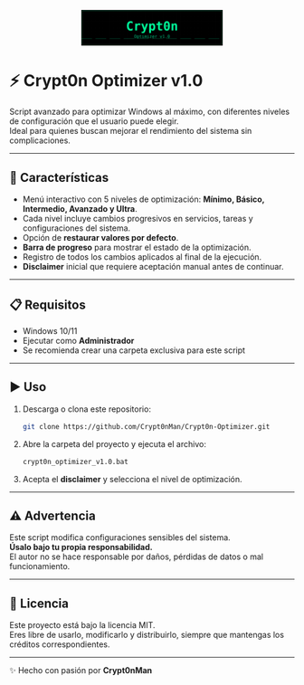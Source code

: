 <p align="center">
  <img src="assets/crypt0n-logo.png" alt="Crypt0n Optimizer Logo" width="250"/>
</p>

# ⚡ Crypt0n Optimizer v1.0

Script avanzado para optimizar Windows al máximo, con diferentes niveles de configuración que el usuario puede elegir.  
Ideal para quienes buscan mejorar el rendimiento del sistema sin complicaciones.  

---

## 🚀 Características

- Menú interactivo con 5 niveles de optimización: **Mínimo, Básico, Intermedio, Avanzado y Ultra**.  
- Cada nivel incluye cambios progresivos en servicios, tareas y configuraciones del sistema.  
- Opción de **restaurar valores por defecto**.  
- **Barra de progreso** para mostrar el estado de la optimización.  
- Registro de todos los cambios aplicados al final de la ejecución.  
- **Disclaimer** inicial que requiere aceptación manual antes de continuar.  

---

## 📋 Requisitos

- Windows 10/11  
- Ejecutar como **Administrador**  
- Se recomienda crear una carpeta exclusiva para este script  

---

## ▶️ Uso

1. Descarga o clona este repositorio:

   ```bash
   git clone https://github.com/Crypt0nMan/Crypt0n-Optimizer.git
   ```

2. Abre la carpeta del proyecto y ejecuta el archivo:

   ```bash
   crypt0n_optimizer_v1.0.bat
   ```

3. Acepta el **disclaimer** y selecciona el nivel de optimización.  

---

## ⚠️ Advertencia

Este script modifica configuraciones sensibles del sistema.  
**Úsalo bajo tu propia responsabilidad.**  
El autor no se hace responsable por daños, pérdidas de datos o mal funcionamiento.  

---

## 📜 Licencia

Este proyecto está bajo la licencia MIT.  
Eres libre de usarlo, modificarlo y distribuirlo, siempre que mantengas los créditos correspondientes.  

---

✨ Hecho con pasión por **Crypt0nMan**
